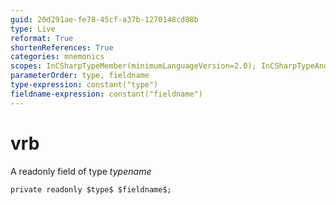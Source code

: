 ```yaml
---
guid: 20d291ae-fe78-45cf-a37b-1270148cd08b
type: Live
reformat: True
shortenReferences: True
categories: mnemonics
scopes: InCSharpTypeMember(minimumLanguageVersion=2.0); InCSharpTypeAndNamespace(minimumLanguageVersion=2.0)
parameterOrder: type, fieldname
type-expression: constant("type")
fieldname-expression: constant("fieldname")
---
```


# vrb

A readonly field of type $typename$

```
private readonly $type$ $fieldname$;
```
